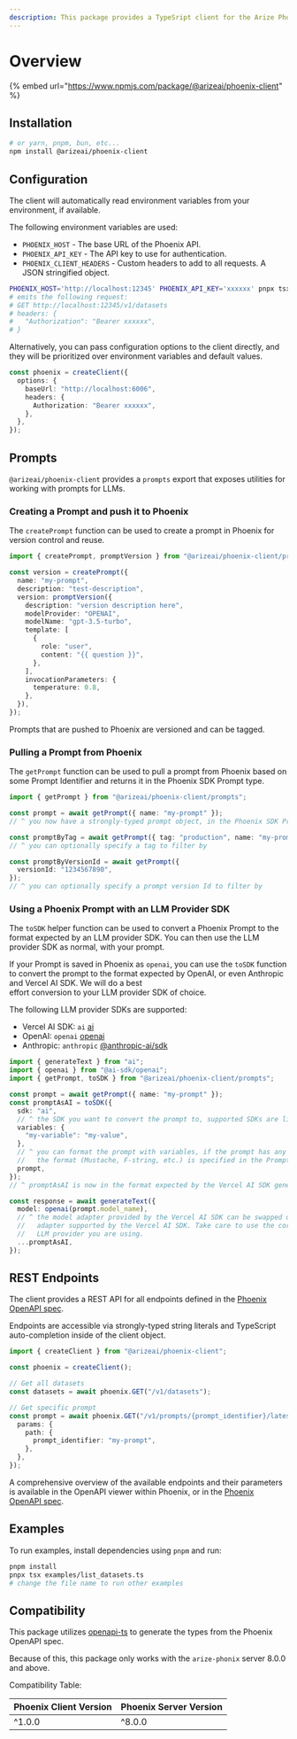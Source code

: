 ```yaml
---
description: This package provides a TypeSript client for the Arize Phoenix API.
---
```


# Overview

{% embed url="https://www.npmjs.com/package/@arizeai/phoenix-client" %}

## Installation

```bash
# or yarn, pnpm, bun, etc...
npm install @arizeai/phoenix-client
```

## Configuration

The client will automatically read environment variables from your environment, if available.

The following environment variables are used:

* `PHOENIX_HOST` - The base URL of the Phoenix API.
* `PHOENIX_API_KEY` - The API key to use for authentication.
* `PHOENIX_CLIENT_HEADERS` - Custom headers to add to all requests. A JSON stringified object.

```bash
PHOENIX_HOST='http://localhost:12345' PHOENIX_API_KEY='xxxxxx' pnpx tsx examples/list_datasets.ts
# emits the following request:
# GET http://localhost:12345/v1/datasets
# headers: {
#   "Authorization": "Bearer xxxxxx",
# }
```

Alternatively, you can pass configuration options to the client directly, and they will be prioritized over environment variables and default values.

```ts
const phoenix = createClient({
  options: {
    baseUrl: "http://localhost:6006",
    headers: {
      Authorization: "Bearer xxxxxx",
    },
  },
});
```

## Prompts

`@arizeai/phoenix-client` provides a `prompts` export that exposes utilities for working with prompts for LLMs.

### Creating a Prompt and push it to Phoenix

The `createPrompt` function can be used to create a prompt in Phoenix for version control and reuse.

```ts
import { createPrompt, promptVersion } from "@arizeai/phoenix-client/prompts";

const version = createPrompt({
  name: "my-prompt",
  description: "test-description",
  version: promptVersion({
    description: "version description here",
    modelProvider: "OPENAI",
    modelName: "gpt-3.5-turbo",
    template: [
      {
        role: "user",
        content: "{{ question }}",
      },
    ],
    invocationParameters: {
      temperature: 0.8,
    },
  }),
});
```

Prompts that are pushed to Phoenix are versioned and can be tagged.

### Pulling a Prompt from Phoenix

The `getPrompt` function can be used to pull a prompt from Phoenix based on some Prompt Identifier and returns it in the Phoenix SDK Prompt type.

```ts
import { getPrompt } from "@arizeai/phoenix-client/prompts";

const prompt = await getPrompt({ name: "my-prompt" });
// ^ you now have a strongly-typed prompt object, in the Phoenix SDK Prompt type

const promptByTag = await getPrompt({ tag: "production", name: "my-prompt" });
// ^ you can optionally specify a tag to filter by

const promptByVersionId = await getPrompt({
  versionId: "1234567890",
});
// ^ you can optionally specify a prompt version Id to filter by
```

### Using a Phoenix Prompt with an LLM Provider SDK

The `toSDK` helper function can be used to convert a Phoenix Prompt to the format expected by an LLM provider SDK. You can then use the LLM provider SDK as normal, with your prompt.

If your Prompt is saved in Phoenix as `openai`, you can use the `toSDK` function to convert the prompt to the format expected by OpenAI, or even Anthropic and Vercel AI SDK. We will do a best\
effort conversion to your LLM provider SDK of choice.

The following LLM provider SDKs are supported:

* Vercel AI SDK: `ai` [ai](https://www.npmjs.com/package/ai)
* OpenAI: `openai` [openai](https://www.npmjs.com/package/openai)
* Anthropic: `anthropic` [@anthropic-ai/sdk](https://www.npmjs.com/package/@anthropic-ai/sdk)

```ts
import { generateText } from "ai";
import { openai } from "@ai-sdk/openai";
import { getPrompt, toSDK } from "@arizeai/phoenix-client/prompts";

const prompt = await getPrompt({ name: "my-prompt" });
const promptAsAI = toSDK({
  sdk: "ai",
  // ^ the SDK you want to convert the prompt to, supported SDKs are listed above
  variables: {
    "my-variable": "my-value",
  },
  // ^ you can format the prompt with variables, if the prompt has any variables in its template
  //   the format (Mustache, F-string, etc.) is specified in the Prompt itself
  prompt,
});
// ^ promptAsAI is now in the format expected by the Vercel AI SDK generateText function

const response = await generateText({
  model: openai(prompt.model_name),
  // ^ the model adapter provided by the Vercel AI SDK can be swapped out for any other model
  //   adapter supported by the Vercel AI SDK. Take care to use the correct model name for the
  //   LLM provider you are using.
  ...promptAsAI,
});
```

## REST Endpoints

The client provides a REST API for all endpoints defined in the [Phoenix OpenAPI spec](https://github.com/Arize-ai/phoenix/blob/main/schemas/openapi.json).

Endpoints are accessible via strongly-typed string literals and TypeScript auto-completion inside of the client object.

```ts
import { createClient } from "@arizeai/phoenix-client";

const phoenix = createClient();

// Get all datasets
const datasets = await phoenix.GET("/v1/datasets");

// Get specific prompt
const prompt = await phoenix.GET("/v1/prompts/{prompt_identifier}/latest", {
  params: {
    path: {
      prompt_identifier: "my-prompt",
    },
  },
});
```

A comprehensive overview of the available endpoints and their parameters is available in the OpenAPI viewer within Phoenix, or in the [Phoenix OpenAPI spec](https://github.com/Arize-ai/phoenix/blob/main/schemas/openapi.json).

## Examples

To run examples, install dependencies using `pnpm` and run:

```bash
pnpm install
pnpx tsx examples/list_datasets.ts
# change the file name to run other examples
```

## Compatibility

This package utilizes [openapi-ts](https://openapi-ts.pages.dev/) to generate the types from the Phoenix OpenAPI spec.

Because of this, this package only works with the `arize-phonix` server 8.0.0 and above.

Compatibility Table:

| Phoenix Client Version | Phoenix Server Version |
| ---------------------- | ---------------------- |
| ^1.0.0                 | ^8.0.0                 |
